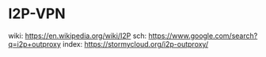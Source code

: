 # I2P-VPN
wiki: https://en.wikipedia.org/wiki/I2P sch: https://www.google.com/search?q=i2p+outproxy index: https://stormycloud.org/i2p-outproxy/ 
